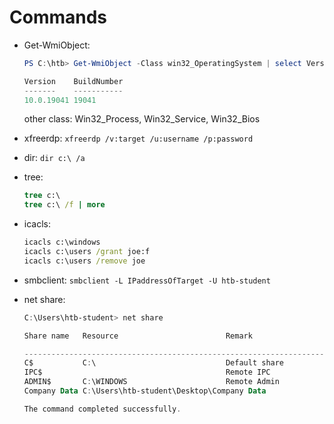 # Commands

- Get-WmiObject:

  ```powershell
  PS C:\htb> Get-WmiObject -Class win32_OperatingSystem | select Version,BuildNumber

  Version    BuildNumber
  -------    -----------
  10.0.19041 19041
  ```

  other class: Win32_Process, Win32_Service, Win32_Bios

- xfreerdp: `xfreerdp /v:target /u:username /p:password`
- dir: `dir c:\ /a`

- tree:

  ```cmd
  tree c:\
  tree c:\ /f | more
  ```

- icacls:

  ```cmd
  icacls c:\windows
  icacls c:\users /grant joe:f
  icacls c:\users /remove joe
  ```

- smbclient: `smbclient -L IPaddressOfTarget -U htb-student`
- net share:

  ```powershell
  C:\Users\htb-student> net share

  Share name   Resource                        Remark

  -------------------------------------------------------------------------------
  C$           C:\                             Default share
  IPC$                                         Remote IPC
  ADMIN$       C:\WINDOWS                      Remote Admin
  Company Data C:\Users\htb-student\Desktop\Company Data

  The command completed successfully.
  ```
